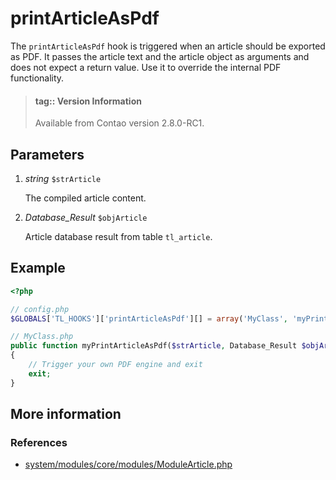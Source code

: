 # printArticleAsPdf

The `printArticleAsPdf` hook is triggered when an article should be exported as
PDF. It passes the article text and the article object as arguments and does not
expect a return value. Use it to override the internal PDF functionality.

> #### tag:: Version Information 
> Available from Contao version 2.8.0-RC1.


## Parameters

1. *string* `$strArticle`

    The compiled article content.

2. *Database_Result* `$objArticle`

    Article database result from table `tl_article`.


## Example

```php
<?php

// config.php
$GLOBALS['TL_HOOKS']['printArticleAsPdf'][] = array('MyClass', 'myPrintArticleAsPdf');

// MyClass.php
public function myPrintArticleAsPdf($strArticle, Database_Result $objArticle)
{
    // Trigger your own PDF engine and exit
    exit;
}
```


## More information


### References

- [system/modules/core/modules/ModuleArticle.php](https://github.com/contao/core/blob/3.5.0/system/modules/core/modules/ModuleArticle.php#L301-L308)
